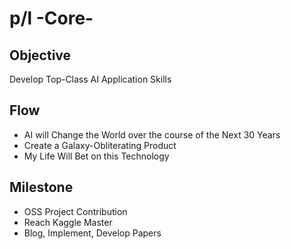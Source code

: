 # p/l -Core-

## Objective

Develop Top-Class AI Application Skills

## Flow

- AI will Change the World over the course of the Next 30 Years
- Create a Galaxy-Obliterating Product
- My Life Will Bet on this Technology

## Milestone

- OSS Project Contribution
- Reach Kaggle Master
- Blog, Implement, Develop Papers
